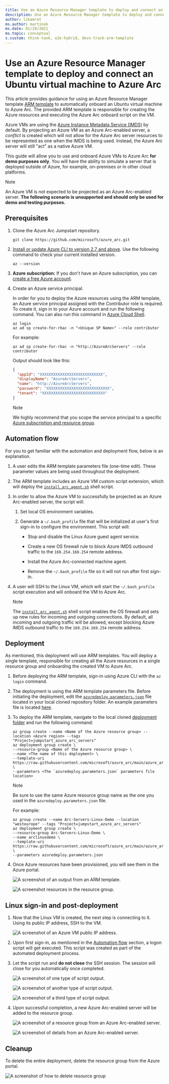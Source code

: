 ```yaml
---
title: Use an Azure Resource Manager template to deploy and connect an Ubuntu virtual machine to Azure Arc
description: Use an Azure Resource Manager template to deploy and connect an Ubuntu virtual machine to Azure Arc.
author: likamrat
ms.author: martinek
ms.date: 01/29/2021
ms.topic: conceptual
s.custom: think-tank, e2e-hybrid, devx-track-arm-template
---
```


# Use an Azure Resource Manager template to deploy and connect an Ubuntu virtual machine to Azure Arc

This article provides guidance for using an Azure Resource Manager template [ARM template](/azure/azure-resource-manager/templates/overview) to automatically onboard an Ubuntu virtual machine to Azure Arc. The provided ARM template is responsible for creating the Azure resources and executing the Azure Arc onboard script on the VM.

Azure VMs are using the [Azure Instance Metadata Service (IMDS)](/azure/virtual-machines/windows/instance-metadata-service) by default. By projecting an Azure VM as an Azure Arc-enabled server, a *conflict* is created which will not allow for the Azure Arc server resources to be represented as one when the IMDS is being used. Instead, the Azure Arc server will still "act" as a native Azure VM.

This guide will allow you to use and onboard Azure VMs to Azure Arc **for demo purposes only**. You will have the ability to simulate a server that is deployed outside of Azure, for example, on-premises or in other cloud platforms.

> [!NOTE]
> An Azure VM is not expected to be projected as an Azure Arc-enabled server. **The following scenario is unsupported and should only be used for demo and testing purposes.**

## Prerequisites

1. Clone the Azure Arc Jumpstart repository.

    ```console
    git clone https://github.com/microsoft/azure_arc.git
    ```

2. [Install or update Azure CLI to version 2.7 and above](/cli/azure/install-azure-cli). Use the following command to check your current installed version.

    ```console
    az --version
    ```

3. **Azure subscription:** If you don't have an Azure subscription, you can [create a free Azure account](https://azure.microsoft.com/free/).

4. Create an Azure service principal.

    In order for you to deploy the Azure resources using the ARM template, an Azure service principal assigned with the Contributor role is required. To create it, sign in to your Azure account and run the following command. You can also run this command in [Azure Cloud Shell](https://shell.azure.com/).

    ```console
    az login
    az ad sp create-for-rbac -n "<Unique SP Name>" --role contributor
    ```

    For example:

    ```console
    az ad sp create-for-rbac -n "http://AzureArcServers" --role contributor
    ```

    Output should look like this:

    ```json
    {
      "appId": "XXXXXXXXXXXXXXXXXXXXXXXXXXXX",
      "displayName": "AzureArcServers",
      "name": "http://AzureArcServers",
      "password": "XXXXXXXXXXXXXXXXXXXXXXXXXXXX",
      "tenant": "XXXXXXXXXXXXXXXXXXXXXXXXXXXX"
    }
    ```

    > [!NOTE]
    > We highly recommend that you scope the service principal to a specific [Azure subscription and resource group](/cli/azure/ad/sp).

## Automation flow

For you to get familiar with the automation and deployment flow, below is an explanation.

1. A user edits the ARM template parameters file (one-time edit). These parameter values are being used throughout the deployment.

2. The ARM template includes an Azure VM custom script extension, which will deploy the [`install_arc_agent.sh`](https://github.com/microsoft/azure_arc/blob/main/azure_arc_servers_jumpstart/azure/linux/arm_template/scripts/install_arc_agent.sh) shell script.

3. In order to allow the Azure VM to successfully be projected as an Azure Arc-enabled server, the script will:

    1. Set local OS environment variables.

    2. Generate a `~/.bash_profile` file that will be initialized at user's first sign-in to configure the environment. This script will:

        - Stop and disable the Linux Azure guest agent service.

        - Create a new OS firewall rule to block Azure IMDS outbound traffic to the `169.254.169.254` remote address.

        - Install the Azure Arc-connected machine agent.

        - Remove the `~/.bash_profile` file so it will not run after first sign-in.

4. A user will SSH to the Linux VM, which will start the `~/.bash_profile` script execution and will onboard the VM to Azure Arc.

    > [!NOTE]
    >  The [`install_arc_agent.sh`](https://github.com/microsoft/azure_arc/blob/main/azure_arc_servers_jumpstart/azure/linux/arm_template/scripts/install_arc_agent.sh) shell script enables the OS firewall and sets up new rules for incoming and outgoing connections. By default, all incoming and outgoing traffic will be allowed, except blocking Azure IMDS outbound traffic to the `169.254.169.254` remote address.

## Deployment

As mentioned, this deployment will use ARM templates. You will deploy a single template, responsible for creating all the Azure resources in a single resource group and onboarding the created VM to Azure Arc.

1. Before deploying the ARM template, sign-in using Azure CLI with the `az login` command.

2. The deployment is using the ARM template parameters file. Before initiating the deployment, edit the [`azuredeploy.parameters.json`](https://github.com/microsoft/azure_arc/blob/main/azure_arc_servers_jumpstart/azure/linux/arm_template/azuredeploy.parameters.json) file located in your local cloned repository folder. An example parameters file is located [here](https://github.com/microsoft/azure_arc/blob/main/azure_arc_servers_jumpstart/azure/linux/arm_template/azuredeploy.parameters.example.json).

3. To deploy the ARM template, navigate to the local cloned [deployment folder](https://github.com/microsoft/azure_arc/tree/main/azure_arc_servers_jumpstart/azure/linux/arm_template) and run the following command:

    ```console
    az group create --name <Name of the Azure resource group> --location <Azure region> --tags "Project=jumpstart_azure_arc_servers"
    az deployment group create \
    --resource-group <Name of the Azure resource group> \
    --name <The name of this deployment> \
    --template-uri https://raw.githubusercontent.com/microsoft/azure_arc/main/azure_arc_servers_jumpstart/azure/linux/arm_template/azuredeploy.json \
    --parameters <The `azuredeploy.parameters.json` parameters file location>
    ```

    > [!NOTE]
    > Be sure to use the same Azure resource group name as the one you used in the `azuredeploy.parameters.json` file.

    For example:

    ```console
    az group create --name Arc-Servers-Linux-Demo --location "westeurope" --tags "Project=jumpstart_azure_arc_servers"
    az deployment group create \
    --resource-group Arc-Servers-Linux-Demo \
    --name arclinuxdemo \
    --template-uri https://raw.githubusercontent.com/microsoft/azure_arc/main/azure_arc_servers_jumpstart/azure/linux/arm_template/azuredeploy.json \
    --parameters azuredeploy.parameters.json
    ```

4. Once Azure resources have been provisioned, you will see them in the Azure portal.

    ![A screenshot of an output from an ARM template.](./media/arm-template/template-linux-output.png)

    ![A screenshot resources in the resource group.](./media/arm-template/template-linux-resources.png)

## Linux sign-in and post-deployment

1. Now that the Linux VM is created, the next step is connecting to it. Using its public IP address, SSH to the VM.

    ![A screenshot of an Azure VM public IP address.](./media/arm-template/template-linux-ip.png)

2. Upon first sign-in, as mentioned in the [Automation flow](#automation-flow) section, a logon script will get executed. This script was created as part of the automated deployment process.

3. Let the script run and **do not close** the SSH session. The session will close for you automatically once completed.

    ![A screenshot of one type of script output.](./media/arm-template/template-linux-script-1.png)

    ![A screenshot of another type of script output.](./media/arm-template/template-linux-script-2.png)

    ![A screenshot of a third type of script output.](./media/arm-template/template-linux-script-3.png)

4. Upon successful completion, a new Azure Arc-enabled server will be added to the resource group.

    ![A screenshot of a resource group from an Azure Arc-enabled server.](./media/arm-template/template-linux-resource-gp.png)

    ![A screenshot of details from an Azure Arc-enabled server.](./media/arm-template/template-linux-server-details.png)

## Cleanup

To delete the entire deployment, delete the resource group from the Azure portal.

![A screenshot of how to delete resource group](./media/arm-template/template-linux-delete.png)
